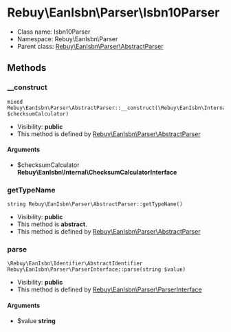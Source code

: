Rebuy\EanIsbn\Parser\Isbn10Parser
===============






* Class name: Isbn10Parser
* Namespace: Rebuy\EanIsbn\Parser
* Parent class: [Rebuy\EanIsbn\Parser\AbstractParser](Rebuy-EanIsbn-Parser-AbstractParser.md)







Methods
-------


### __construct

    mixed Rebuy\EanIsbn\Parser\AbstractParser::__construct(\Rebuy\EanIsbn\Internal\ChecksumCalculatorInterface $checksumCalculator)





* Visibility: **public**
* This method is defined by [Rebuy\EanIsbn\Parser\AbstractParser](Rebuy-EanIsbn-Parser-AbstractParser.md)


#### Arguments
* $checksumCalculator **Rebuy\EanIsbn\Internal\ChecksumCalculatorInterface**



### getTypeName

    string Rebuy\EanIsbn\Parser\AbstractParser::getTypeName()





* Visibility: **public**
* This method is **abstract**.
* This method is defined by [Rebuy\EanIsbn\Parser\AbstractParser](Rebuy-EanIsbn-Parser-AbstractParser.md)




### parse

    \Rebuy\EanIsbn\Identifier\AbstractIdentifier Rebuy\EanIsbn\Parser\ParserInterface::parse(string $value)





* Visibility: **public**
* This method is defined by [Rebuy\EanIsbn\Parser\ParserInterface](Rebuy-EanIsbn-Parser-ParserInterface.md)


#### Arguments
* $value **string**


